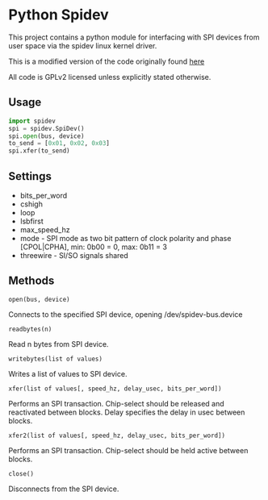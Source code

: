 Python Spidev
=============

This project contains a python module for interfacing with SPI devices from user space via the spidev linux kernel driver.

This is a modified version of the code originally found [here](http://elk.informatik.fh-augsburg.de/da/da-49/trees/pyap7k/lang/py-spi)

All code is GPLv2 licensed unless explicitly stated otherwise.

Usage
-----

```python
import spidev
spi = spidev.SpiDev()
spi.open(bus, device)
to_send = [0x01, 0x02, 0x03]
spi.xfer(to_send)
```
Settings
--------

* bits_per_word
* cshigh
* loop
* lsbfirst
* max_speed_hz
* mode - SPI mode as two bit pattern of clock polarity and phase [CPOL|CPHA], min: 0b00 = 0, max: 0b11 = 3
* threewire - SI/SO signals shared

Methods
-------

    open(bus, device)

Connects to the specified SPI device, opening /dev/spidev-bus.device

    readbytes(n)

Read n bytes from SPI device.

    writebytes(list of values)

Writes a list of values to SPI device.

    xfer(list of values[, speed_hz, delay_usec, bits_per_word])

Performs an SPI transaction. Chip-select should be released and reactivated between blocks.
Delay specifies the delay in usec between blocks.

    xfer2(list of values[, speed_hz, delay_usec, bits_per_word])

Performs an SPI transaction. Chip-select should be held active between blocks.

    close()

Disconnects from the SPI device.
